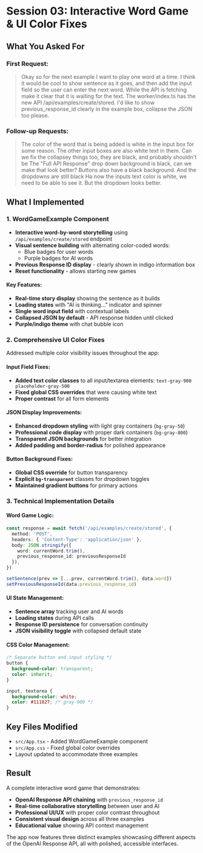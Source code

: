 # Session 03: Interactive Word Game & UI Color Fixes

## What You Asked For

### First Request:
> Okay so for the next example I want to play one word at a time. I think it would be cool to show sentence as it goes, and then add the input field so the user can enter the next word. While the API is fetching make it clear that it is waiting for the text. The worker/index.ts has the new API /api/examples/create/stored. I'd like to show previous_response_id clearly in the example box, collapse the JSON too please.

### Follow-up Requests:
> The color of the word that is being added is white in the input box for some reason.
> The other input boxes are also white text in them. Can we fix the collapsey things too, they are black, and probably shouldn't be
> The "Full API Response" drop down background is black, can we make that look better?
> Buttons also have a black background. And the dropdowns are still black
> Ha now the inputs text color is white, we need to be able to see it. But the dropdown looks better.

## What I Implemented

### 1. **WordGameExample Component**
- **Interactive word-by-word storytelling** using `/api/examples/create/stored` endpoint
- **Visual sentence building** with alternating color-coded words:
  - Blue badges for user words
  - Purple badges for AI words
- **Previous Response ID display** - clearly shown in indigo information box
- **Reset functionality** - allows starting new games

#### Key Features:
- **Real-time story display** showing the sentence as it builds
- **Loading states** with "AI is thinking..." indicator and spinner
- **Single word input field** with contextual labels
- **Collapsed JSON by default** - API response hidden until clicked
- **Purple/indigo theme** with chat bubble icon

### 2. **Comprehensive UI Color Fixes**
Addressed multiple color visibility issues throughout the app:

#### Input Field Fixes:
- **Added text color classes** to all input/textarea elements: `text-gray-900 placeholder-gray-500`
- **Fixed global CSS overrides** that were causing white text
- **Proper contrast** for all form elements

#### JSON Display Improvements:
- **Enhanced dropdown styling** with light gray containers (`bg-gray-50`)
- **Professional code display** with proper dark containers (`bg-gray-800`)
- **Transparent JSON backgrounds** for better integration
- **Added padding and border-radius** for polished appearance

#### Button Background Fixes:
- **Global CSS override** for button transparency
- **Explicit `bg-transparent`** classes for dropdown toggles
- **Maintained gradient buttons** for primary actions

### 3. **Technical Implementation Details**

#### Word Game Logic:
```typescript
const response = await fetch('/api/examples/create/stored', {
  method: 'POST',
  headers: { 'Content-Type': 'application/json' },
  body: JSON.stringify({ 
    word: currentWord.trim(), 
    previous_response_id: previousResponseId 
  }),
})

setSentence(prev => [...prev, currentWord.trim(), data.word])
setPreviousResponseId(data.previous_response_id)
```

#### UI State Management:
- **Sentence array** tracking user and AI words
- **Loading states** during API calls
- **Response ID persistence** for conversation continuity
- **JSON visibility toggle** with collapsed default state

#### CSS Color Management:
```css
/* Separate button and input styling */
button {
  background-color: transparent;
  color: inherit;
}

input, textarea {
  background-color: white;
  color: #111827; /* gray-900 */
}
```

## Key Files Modified

- `src/App.tsx` - Added WordGameExample component
- `src/App.css` - Fixed global color overrides
- Layout updated to accommodate three examples

## Result

A complete interactive word game that demonstrates:
- **OpenAI Response API chaining** with `previous_response_id`
- **Real-time collaborative storytelling** between user and AI
- **Professional UI/UX** with proper color contrast throughout
- **Consistent visual design** across all three examples
- **Educational value** showing API context management

The app now features three distinct examples showcasing different aspects of the OpenAI Response API, all with polished, accessible interfaces.